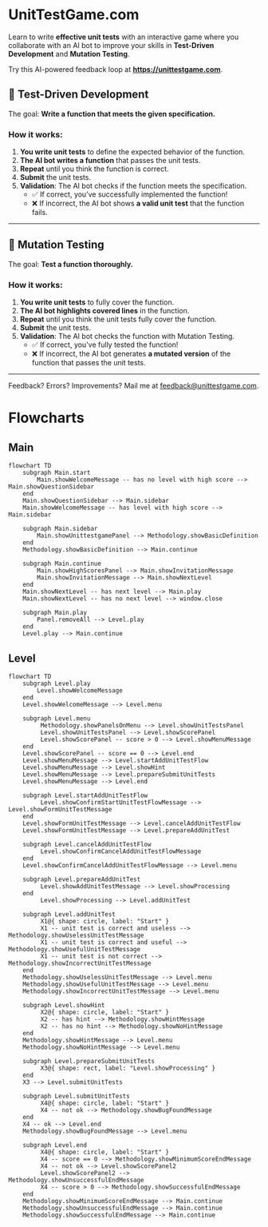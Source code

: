 # UnitTestGame.com

Learn to write **effective unit tests** with an interactive game where you collaborate with an AI bot to improve your skills in **Test-Driven Development** and **Mutation Testing**.

Try this AI-powered feedback loop at **<https://unittestgame.com>**.

## 🚀 Test-Driven Development

The goal: **Write a function that meets the given specification.**

### How it works:
1. **You write unit tests** to define the expected behavior of the function.
2. **The AI bot writes a function** that passes the unit tests.
3. **Repeat** until you think the function is correct. 
4. **Submit** the unit tests.
5. **Validation**: The AI bot checks if the function meets the specification.
   - ✅ If correct, you’ve successfully implemented the function!
   - ❌ If incorrect, the AI bot shows **a valid unit test** that the function fails.

---

## 🧪 Mutation Testing

The goal: **Test a function thoroughly.**

### How it works:
1. **You write unit tests** to fully cover the function.
2. **The AI bot highlights covered lines** in the function.
3. **Repeat** until you think the unit tests fully cover the function.
3. **Submit** the unit tests.
4. **Validation**: The AI bot checks the function with Mutation Testing.
   - ✅ If correct, you've fully tested the function!
   - ❌ If incorrect, the AI bot generates **a mutated version** of the function that passes the unit tests.

---

Feedback? Errors? Improvements?
Mail me at <feedback@unittestgame.com>.

# Flowcharts

## Main

```mermaid
flowchart TD
    subgraph Main.start
        Main.showWelcomeMessage -- has no level with high score --> Main.showQuestionSidebar
    end
    Main.showQuestionSidebar --> Main.sidebar
    Main.showWelcomeMessage -- has level with high score --> Main.sidebar

    subgraph Main.sidebar
        Main.showUnittestgamePanel --> Methodology.showBasicDefinition
    end
    Methodology.showBasicDefinition --> Main.continue

    subgraph Main.continue
        Main.showHighScoresPanel --> Main.showInvitationMessage
        Main.showInvitationMessage --> Main.showNextLevel
    end
    Main.showNextLevel -- has next level --> Main.play
    Main.showNextLevel -- has no next level --> window.close

    subgraph Main.play
        Panel.removeAll --> Level.play
    end
    Level.play --> Main.continue
```

## Level

```mermaid
flowchart TD
    subgraph Level.play
        Level.showWelcomeMessage
    end
    Level.showWelcomeMessage --> Level.menu

    subgraph Level.menu
         Methodology.showPanelsOnMenu --> Level.showUnitTestsPanel
         Level.showUnitTestsPanel --> Level.showScorePanel
         Level.showScorePanel -- score > 0 --> Level.showMenuMessage
    end
    Level.showScorePanel -- score == 0 --> Level.end
    Level.showMenuMessage --> Level.startAddUnitTestFlow
    Level.showMenuMessage --> Level.showHint
    Level.showMenuMessage --> Level.prepareSubmitUnitTests
    Level.showMenuMessage --> Level.end

    subgraph Level.startAddUnitTestFlow
         Level.showConfirmStartUnitTestFlowMessage --> Level.showFormUnitTestMessage
    end
    Level.showFormUnitTestMessage --> Level.cancelAddUnitTestFlow
    Level.showFormUnitTestMessage --> Level.prepareAddUnitTest

    subgraph Level.cancelAddUnitTestFlow
         Level.showConfirmCancelAddUnitTestFlowMessage
    end
    Level.showConfirmCancelAddUnitTestFlowMessage --> Level.menu

    subgraph Level.prepareAddUnitTest
         Level.showAddUnitTestMessage --> Level.showProcessing
    end
         Level.showProcessing --> Level.addUnitTest

    subgraph Level.addUnitTest
         X1@{ shape: circle, label: "Start" }
         X1 -- unit test is correct and useless --> Methodology.showUselessUnitTestMessage
         X1 -- unit test is correct and useful --> Methodology.showUsefulUnitTestMessage
         X1 -- unit test is not correct --> Methodology.showIncorrectUnitTestMessage
    end
    Methodology.showUselessUnitTestMessage --> Level.menu
    Methodology.showUsefulUnitTestMessage --> Level.menu
    Methodology.showIncorrectUnitTestMessage --> Level.menu

    subgraph Level.showHint
         X2@{ shape: circle, label: "Start" }
         X2 -- has hint --> Methodology.showHintMessage
         X2 -- has no hint --> Methodology.showNoHintMessage
    end
    Methodology.showHintMessage --> Level.menu
    Methodology.showNoHintMessage --> Level.menu

    subgraph Level.prepareSubmitUnitTests
         X3@{ shape: rect, label: "Level.showProcessing" }
    end
    X3 --> Level.submitUnitTests

    subgraph Level.submitUnitTests
         X4@{ shape: circle, label: "Start" }
         X4 -- not ok --> Methodology.showBugFoundMessage
    end
    X4 -- ok --> Level.end
    Methodology.showBugFoundMessage --> Level.menu

    subgraph Level.end
         X4@{ shape: circle, label: "Start" }
         X4 -- score == 0 --> Methodology.showMinimumScoreEndMessage
         X4 -- not ok --> Level.showScorePanel2
         Level.showScorePanel2 --> Methodology.showUnsuccessfulEndMessage
         X4 -- score > 0 --> Methodology.showSuccessfulEndMessage
    end
    Methodology.showMinimumScoreEndMessage --> Main.continue
    Methodology.showUnsuccessfulEndMessage --> Main.continue
    Methodology.showSuccessfulEndMessage --> Main.continue
```